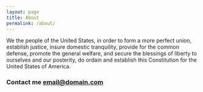 ```yaml
---
layout: page
title: About
permalink: /about/
---
```

We the people of the United States, in order to form a more perfect union, establish justice, insure domestic tranquility, provide for the common defense, promote the general welfare, and secure the blessings of liberty to ourselves and our posterity, do ordain and establish this Constitution for the United States of America. &nbsp;### Contact me [email@domain.com](mailto:email@domain.com)